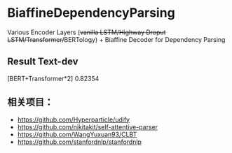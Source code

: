 # BiaffineDependencyParsing
Various Encoder Layers (~~vanilla LSTM/Highway Droput LSTM/Transformer/~~BERTology) + Biaffine Decoder for Dependency Parsing
## Result Text-dev
[BERT+Transformer*2] 0.82354
## 相关项目：
- https://github.com/Hyperparticle/udify
- https://github.com/nikitakit/self-attentive-parser
- https://github.com/WangYuxuan93/CLBT
- https://github.com/stanfordnlp/stanfordnlp

